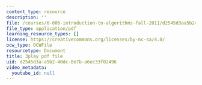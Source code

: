 ```yaml
---
content_type: resource
description: ''
file: /courses/6-006-introduction-to-algorithms-fall-2011/d2545d3aa5b240dc8e7ba6ec33f02496_2YeJ-5UAke8.pdf
file_type: application/pdf
learning_resource_types: []
license: https://creativecommons.org/licenses/by-nc-sa/4.0/
ocw_type: OCWFile
resourcetype: Document
title: 3play pdf file
uid: d2545d3a-a5b2-40dc-8e7b-a6ec33f02496
video_metadata:
  youtube_id: null
---
```

